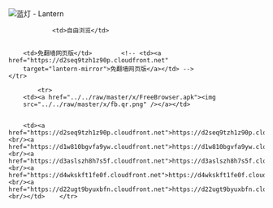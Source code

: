

<img src="../../raw/master/x/8e0a2b81.c82003be.LanternYellow2.png" alt="蓝灯 - Lantern"/>
<table>
    <tr>
                
                <td>自由浏览</td>
        
        
        <td>免翻墙网页版</td>        <!-- <td><a href="https://d2seq9tzh1z90p.cloudfront.net"
        target="lantern-mirror">免翻墙网页版</a></td> -->
    </tr>
    
            <tr>
        <td><a href="../../raw/master/x/FreeBrowser.apk"><img
        src="../../raw/master/x/fb.qr.png" /></a></td>

        
        <td><a href="https://d2seq9tzh1z90p.cloudfront.net">https://d2seq9tzh1z90p.cloudfront.net</a><br/><a href="https://d1w810bgvfa9yw.cloudfront.net">https://d1w810bgvfa9yw.cloudfront.net</a><br/><a href="https://d3aslszh8h7s5f.cloudfront.net">https://d3aslszh8h7s5f.cloudfront.net</a><br/><a href="https://d4wkskft1fe0f.cloudfront.net">https://d4wkskft1fe0f.cloudfront.net</a><br/><a href="https://d22ugt9byuxbfn.cloudfront.net">https://d22ugt9byuxbfn.cloudfront.net</a><br/></td>    </tr>
</table>
